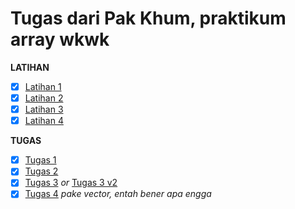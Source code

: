 # Tugas dari Pak Khum, praktikum array wkwk

**LATIHAN**

- [x] [Latihan 1](latihan_1.cpp)
- [x] [Latihan 2](latihan_2.cpp)
- [x] [Latihan 3](latihan_3.cpp)
- [x] [Latihan 4](latihan_4.cpp)

**TUGAS**

- [x] [Tugas 1](tugas_1.cpp)
- [x] [Tugas 2](tugas_2.cpp)
- [x] [Tugas 3](tugas_3.cpp) _or_ [Tugas 3 v2](tugas_3_v2.cpp)
- [x] [Tugas 4](tugas_4.cpp) _pake vector, entah bener apa engga_
